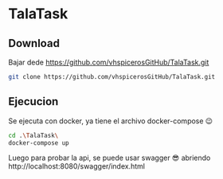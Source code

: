# TalaTask


## Download
Bajar dede https://github.com/vhspicerosGitHub/TalaTask.git

```bash
git clone https://github.com/vhspicerosGitHub/TalaTask.git
```

## Ejecucion

Se ejecuta con docker, ya tiene el archivo docker-compose 😉

 ```bash
 cd .\TalaTask\
 docker-compose up

```

Luego para probar la api, se puede usar swagger 😎 abriendo http://localhost:8080/swagger/index.html

